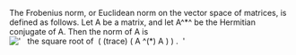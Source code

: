 The Frobenius norm, or Euclidean norm on the vector space of matrices,
is defined as follows. Let A be a matrix, and let A^\*^ be the Hermitian
conjugate of A. Then the norm of A is
!['   the square root of  ( (trace) ( A \^(\*) A ) ) .  '](../dictionary/equation_images/2552.1..png)
